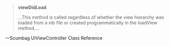 > **viewDidLoad**
>
> &#8230;This method is called regardless of whether the view hierarchy was loaded from a nib file or created programmatically in the loadView method&#8230;.

&#8212;Scumbag UIViewController Class Reference

